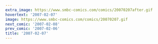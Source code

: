 ```yaml
---
extra_image: https://www.smbc-comics.com/comics/20070207after.gif
hovertext: '2007-02-07'
image: https://www.smbc-comics.com/comics/20070207.gif
next_comic: '2007-02-08'
prev_comic: '2007-02-06'
title: '2007-02-07'
---
```


